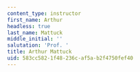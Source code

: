 ```yaml
---
content_type: instructor
first_name: Arthur
headless: true
last_name: Mattuck
middle_initial: ''
salutation: 'Prof. '
title: Arthur Mattuck
uid: 583cc582-1f48-236c-af5a-b2f4750fef40
---
```


